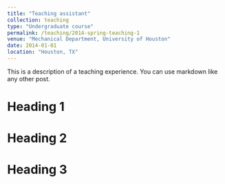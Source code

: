 ```yaml
---
title: "Teaching assistant"
collection: teaching
type: "Undergraduate course"
permalink: /teaching/2014-spring-teaching-1
venue: "Mechanical Department, University of Houston"
date: 2014-01-01
location: "Houston, TX"
---
```


This is a description of a teaching experience. You can use markdown like any other post.

Heading 1
======

Heading 2
======

Heading 3
======
